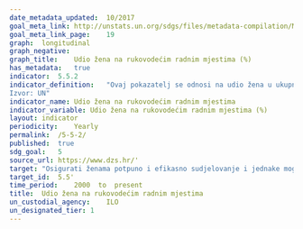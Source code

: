```yaml
---	
date_metadata_updated:	10/2017
goal_meta_link:	http://unstats.un.org/sdgs/files/metadata-compilation/Metadata-Goal-5.pdf'
goal_meta_link_page:	19
graph:	longitudinal
graph_negative:	
graph_title:	Udio žena na rukovodećim radnim mjestima (%)
has_metadata:	true
indicator:	5.5.2
indicator_definition:	"Ovaj pokazatelj se odnosi na udio žena u ukupnom broju zaposlenih na rukovodećim radnim mjestima.
Izvor: UN"
indicator_name:	Udio žena na rukovodećim radnim mjestima
indicator_variable:	Udio žena na rukovodećim radnim mjestima (%)
layout:	indicator
periodicity:	Yearly
permalink:	/5-5-2/
published:	true
sdg_goal:	5
source_url:	https://www.dzs.hr/'
target:	"Osigurati ženama potpuno i efikasno sudjelovanje i jednake mogućnosti zapošljavanja na rukovodećim mjestima na svim razinama odlučivanja u političkom, gospodarskom i javnom životu"
target_id:	5.5'
time_period:	2000  to  present
title:	Udio žena na rukovodećim radnim mjestima
un_custodial_agency:	ILO
un_designated_tier:	1
---	
```

